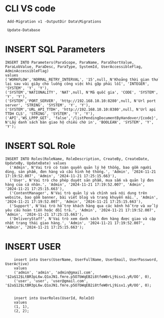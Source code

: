 # CLI VS code

	 Add-Migration v1 -OutputDir Data\Migrations

	 Update-Database

# INSERT SQL Parameters

	INSERT INTO Parameters(ParaScope, ParaName, ParaShortValue, ParaLobValue, ParaDesc, ParaType, SystemId, UserAccessibleFlag, AdminAccessibleFlag)
	values 
	('WORKFLOW','NORMAL_RETRY_INTERVAL', '15',null, N'Khoảng thời gian thử lại sau vài giây cho luồng công việc khi gặp phải lỗi', 'INTEGER', 'SYSTEM', 'Y', 'Y'),
	('SYSTEM','NATIONALITY', 'NAT',null, N'Mã quốc gia', 'CODE', 'SYSTEM', 'Y', 'Y'),
	('SYSTEM','PORT_SERVER', 'http://192.168.10.10:8280',null, N'Url port server', 'STRING', 'SYSTEM', 'Y', 'Y'),
	('SYSTEM','URL_API_TTDH', 'http://192.168.10.10:8380',null, N'Url api TTDH CLS', 'STRING', 'SYSTEM', 'Y', 'Y'),
	('API','WS_LPPP_GET', 'false','/listPendingDocumentByHandover/{code}', N'Lấy danh sách bàn giao hộ chiếu chờ in', 'BOOLEAN', 'SYSTEM', 'Y', 'Y');
	
	
# INSERT SQL Role

	INSERT INTO Roles(RoleName, RoleDescription, CreateBy, CreateDate, UpdateBy, UpdateDate) values
	  ('Admin', N'Vai trò có toàn quyền quản lý hệ thống, bao gồm người dùng, sản phẩm, đơn hàng và cấu hình hệ thống.', 'Admin', '2024-11-21 17:19:52.007', 'Admin', '2024-11-21 17:25:15.663'),
	  ('User', N'Vai trò cho phép duyệt sản phẩm, mua sắm và quản lý đơn hàng của cá nhân.', 'Admin', '2024-11-21 17:19:52.007', 'Admin', '2024-11-21 17:25:15.663'),
	  ('ContentManager', N'Vai trò quản lý và chỉnh sửa nội dung trên website, bao gồm banner, bài viết blog và trang khuyến mãi.', 'Admin', '2024-11-21 17:19:52.007', 'Admin', '2024-11-21 17:25:15.663'),
	  ('Support', N'Vai trò hỗ trợ khách hàng qua các kênh hỗ trợ và xử lý yêu cầu hoàn tiền hoặc đổi trả.', 'Admin', '2024-11-21 17:19:52.007', 'Admin', '2024-11-21 17:25:15.663'),
	  ('DeliveryStaff', N'Vai trò xem danh sách đơn hàng được giao và cập nhật trạng thái giao hàng.', 'Admin', '2024-11-21 17:19:52.007', 'Admin', '2024-11-21 17:25:15.663');
	  
	  
# INSERT USER

		insert into Users(UserName, UserFullName, UserEmail, UserPassword, UserActive) 
		values 
		('admin', 'admin', 'admin@gmail.com', '$2a$12$LtBR3pL6w.Q1oJN1.fmre.p5O7bWqEB2i8tfeW0rLj9isx1.yR/OO', 0),
		('user', 'user', 'user@gmail.com', '$2a$12$LtBR3pL6w.Q1oJN1.fmre.p5O7bWqEB2i8tfeW0rLj9isx1.yR/OO', 0);


		insert into UserRoles(UserId, RoleId) 
		values 
		(1, 1),
		(2, 2);


	
	
